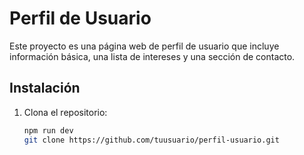 # Perfil de Usuario

Este proyecto es una página web de perfil de usuario que incluye información básica, una lista de intereses y una sección de contacto.

## Instalación

1. Clona el repositorio:
   ```bash
   npm run dev
   git clone https://github.com/tuusuario/perfil-usuario.git

```